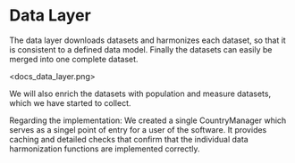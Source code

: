 # Data Layer

The data layer downloads datasets and harmonizes each dataset, so that it is consistent to a defined data model.
Finally the datasets can easily be merged into one complete dataset.

<docs_data_layer.png>

We will also enrich the datasets with population and measure datasets, which we have started to collect.

Regarding the implementation:
We created a single CountryManager which serves as a singel point of entry for a user of the software.
It provides caching and detailed checks that confirm that the individual data harmonization functions are implemented correctly.
